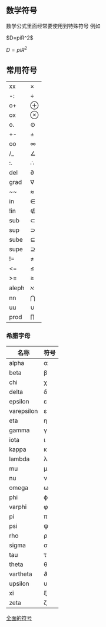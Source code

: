 ## 数学符号
数学公式里面经常要使用到特殊符号
例如

\$D=piR^2\$

 $D=piR^2$
 
## 常用符号
|   |   |
| ------------ | ------------ |
| xx  |  × |
| -:  |  ÷ |
| o+  |  ⊕ |
| ox  |  ⊗ |
|  o. | ⊙  |
| +-  | ±  |
| oo  | ∞  |
| /_  | ∠  |
|  :. | ∴  |
|  del | ∂  |
| grad  | ∇  |
| ~~  |  ≈ |
| in  | ∈  |
| !in  | ∉  |
|  sub |  ⊂ |
| sup  | ⊃  |
| sube  | ⊆  |
|  supe | ⊇  |
|  != | ≠  |
| <=  | ≤  |
|  >= | ≥  |
| aleph  |  ℵ |
|  nn | ⋂  |
|  uu |  ∪ |
|  prod | ∏  |

### 希腊字母

| 名称  | 符号  |
| ------------ | ------------ |
|  alpha | α |
| beta | β  |
| chi | χ  |
| delta | δ  |
| epsilon  |   ε  |
| varepsilon  |  ɛ |
| eta  | η  |
|  gamma | γ  |
| iota  |  ι |
| kappa  |  κ |
| lambda  | λ  |
| mu  | μ  |
| nu  |  ν |
| omega  | ω  |
| phi  | ϕ  |
|  varphi | φ  |
| pi  | π  |
|  psi | ψ  |
| rho  | ρ  |
|  sigma | σ  |
|  tau |  τ |
|  theta | θ  |
|  vartheta | ϑ  |
| upsilon  | υ  |
|  xi | ξ  |
|  zeta | ζ  |

[全面的符号](http://asciimath.org/ "全面的符号")
